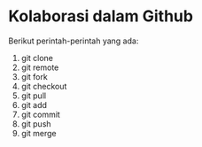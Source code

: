 # Kolaborasi dalam Github

Berikut perintah-perintah yang ada:  
1. git clone  
2. git remote  
3. git fork  
4. git checkout  
5. git pull  
6. git add
7. git commit
8. git push
9. git merge  

